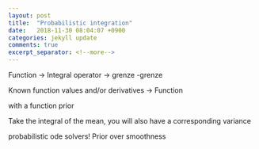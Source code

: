 ```yaml
---
layout: post
title:  "Probabilistic integration"
date:   2018-11-30 08:04:07 +0900
categories: jekyll update
comments: true
excerpt_separator: <!--more-->
---
```


<!--more-->

<script src="https://d3js.org/d3.v5.min.js" charset="utf-8"></script>
<script type="text/javascript" async src="https://cdn.mathjax.org/mathjax/latest/MathJax.js?config=TeX-AMS-MML_SVG"></script>
<script src="https://cdn.plot.ly/plotly-latest.min.js"></script>


Function -> Integral operator -> grenze -grenze

Known function values and/or derivatives -> Function 

with a function prior


Take the integral of the mean, you will also have a corresponding variance


probabilistic ode solvers! Prior over smoothness

